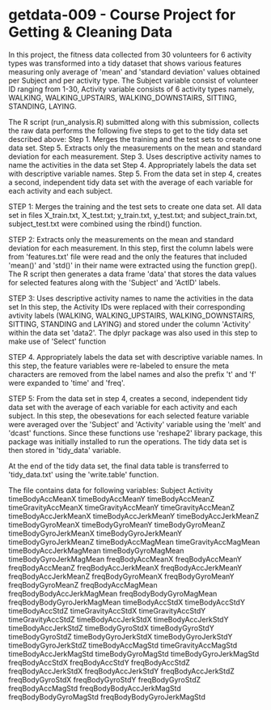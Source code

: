 getdata-009  - Course Project for Getting & Cleaning Data
===========

In this project, the fitness data collected from 30 volunteers for 6 activity types was transformed into a tidy dataset that shows various features measuring only average of 'mean' and 'standard deviation' values obtained per Subject and per activity type. The Subject variable consist of volunteer ID ranging from 1-30, Activity variable consists of 6 activity types namely, WALKING, WALKING_UPSTAIRS, WALKING_DOWNSTAIRS, SITTING, STANDING, LAYING. 

The R script (run_analysis.R) submitted along with this submission, collects the raw data performs the following five steps  to get to the tidy data set described above: 
Step 1. Merges the training and the test sets to create one data set.
Step 5. Extracts only the measurements on the mean and standard deviation for each measurement. 
Step 3. Uses descriptive activity names to name the activities in the data set
Step 4. Appropriately labels the data set with descriptive variable names. 
Step 5. From the data set in step 4, creates a second, independent tidy data set with the average of each variable for each activity and each subject.

STEP 1: Merges the training and the test sets to create one data set.
All data set in files X_train.txt, X_test.txt; y_train.txt, y_test.txt; and subject_train.txt, subject_test.txt were combined using the rbind() function. 

STEP 2: Extracts only the measurements on the mean and standard deviation for each measurement.
In this step, first the column labels were from 'features.txt' file were read and the only the features that included 'mean()' and 'std()' in their name were extracted using the function grep(). The R script then generates a data frame 'data' that stores the data values for selected features along with the 'Subject' and 'ActID' labels.

STEP 3: Uses descriptive activity names to name the activities in the data set
In this step, the Activity IDs were replaced with their corresponding avtivity labels (WALKING, WALKING_UPSTAIRS, WALKING_DOWNSTAIRS, SITTING, STANDING and LAYING) and stored under the column 'Activity' within the data set 'data2'. The dplyr package was also used in this step to make use of 'Select' function

STEP 4. Appropriately labels the data set with descriptive variable names. 
In this step, the feature variables were re-labeled to ensure the meta characters are removed from the label names and also the prefix 't' and 'f' were expanded to 'time' and 'freq'.

STEP 5: From the data set in step 4, creates a second, independent tidy data set with the average of each variable for each activity and each subject.
In this step, the obesevations for each selected feature variable were averaged over the 'Subject' and 'Activity' variable using the 'melt' and 'dcast' functions. Since these functions use 'reshape2' library package, this package was initially installed to run the operations. The tidy data set is then stored in 'tidy_data' variable. 

At the end of the tidy data set, the final data table is transferred to 'tidy_data.txt' using the 'write.table' function. 

The file contains data for following variables: 
Subject
Activity
timeBodyAccMeanX
timeBodyAccMeanY
timeBodyAccMeanZ
timeGravityAccMeanX
timeGravityAccMeanY
timeGravityAccMeanZ
timeBodyAccJerkMeanX
timeBodyAccJerkMeanY
timeBodyAccJerkMeanZ
timeBodyGyroMeanX
timeBodyGyroMeanY
timeBodyGyroMeanZ
timeBodyGyroJerkMeanX
timeBodyGyroJerkMeanY
timeBodyGyroJerkMeanZ
timeBodyAccMagMean
timeGravityAccMagMean
timeBodyAccJerkMagMean
timeBodyGyroMagMean
timeBodyGyroJerkMagMean
freqBodyAccMeanX
freqBodyAccMeanY
freqBodyAccMeanZ
freqBodyAccJerkMeanX
freqBodyAccJerkMeanY
freqBodyAccJerkMeanZ
freqBodyGyroMeanX
freqBodyGyroMeanY
freqBodyGyroMeanZ
freqBodyAccMagMean
freqBodyBodyAccJerkMagMean 
freqBodyBodyGyroMagMean
freqBodyBodyGyroJerkMagMean 
timeBodyAccStdX 
timeBodyAccStdY
timeBodyAccStdZ
timeGravityAccStdX
timeGravityAccStdY
timeGravityAccStdZ
timeBodyAccJerkStdX
timeBodyAccJerkStdY
timeBodyAccJerkStdZ
timeBodyGyroStdX
timeBodyGyroStdY
timeBodyGyroStdZ
timeBodyGyroJerkStdX 
timeBodyGyroJerkStdY
timeBodyGyroJerkStdZ
timeBodyAccMagStd
timeGravityAccMagStd
timeBodyAccJerkMagStd
timeBodyGyroMagStd
timeBodyGyroJerkMagStd
freqBodyAccStdX
freqBodyAccStdY
freqBodyAccStdZ
freqBodyAccJerkStdX
freqBodyAccJerkStdY
freqBodyAccJerkStdZ
freqBodyGyroStdX
freqBodyGyroStdY
freqBodyGyroStdZ
freqBodyAccMagStd
freqBodyBodyAccJerkMagStd
freqBodyBodyGyroMagStd
freqBodyBodyGyroJerkMagStd

